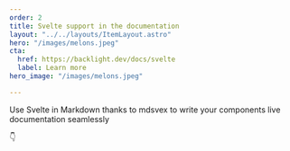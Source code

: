```yaml
---
order: 2
title: Svelte support in the documentation
layout: "../../layouts/ItemLayout.astro"
hero: "/images/melons.jpeg"
cta:
  href: https://backlight.dev/docs/svelte
  label: Learn more
hero_image: "/images/melons.jpeg"

---
```


Use Svelte in Markdown thanks to mdsvex to write your components live documentation seamlessly

👇